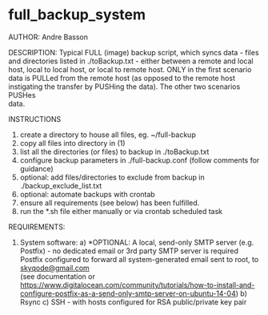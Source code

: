 # full_backup_system

AUTHOR:       Andre Basson

DESCRIPTION:  Typical FULL (image) backup script, which syncs data - files and directories listed in ./toBackup.txt - either between a 
              remote and local host, local to local host, or local to remote host.  ONLY in the first scenario data is PULLed from the 
              remote host (as opposed to the remote host instigating the transfer by PUSHing the data).  The other two scenarios PUSHes     
              data.

INSTRUCTIONS
  1. create a directory to house all files, eg. ~/full-backup
  2. copy all files into directory in (1)
  3. list all the directories (or files) to backup in ./toBackup.txt
  4. configure backup parameters in ./full-backup.conf  (follow comments for guidance)
  5. optional: add files/directories to exclude from backup in ./backup_exclude_list.txt
  6. optional: automate backups with crontab
  7. ensure all requirements (see below) has been fulfilled.
  8. run the *.sh file either manually or via crontab scheduled task

REQUIREMENTS:	
  1. System software:
    a) *OPTIONAL:  A local, send-only SMTP server (e.g. Postfix) - no dedicated email or 3rd party SMTP server is required
  					Postfix configured to forward all system-generated email sent to root, to skyqode@gmail.com  	
  					(see documentation or https://www.digitalocean.com/community/tutorials/how-to-install-and-configure-postfix-as-a-send-only-smtp-server-on-ubuntu-14-04)
    b) Rsync
  	c) SSH - with hosts configured for RSA public/private key pair
   
   
